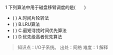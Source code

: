 1
下列算法中用于磁盘移臂调度的是(　　)
- ( ) A.时间片轮转法　　 
- ( ) B.LRU算法　　 
- ( ) C.最短寻找时间优先算法　　 
- ( ) D.优先级高者优先算法

> 知识点：I/O子系统。
> 出处：网络
> 难度：1
> 解释
